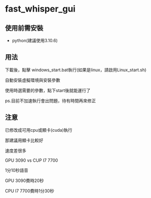 # fast_whisper_gui

## 使用前需安裝
- python(建議使用3.10.6)

## 用法

下載後，點擊 windows_start.bat執行(如果是linux，請啟用Linux_start.sh)

自動安裝虛擬環境與安裝參數

使用時選需要的參數，點下start後就能運行了

ps.目前不加速執行會出問題，待有時間再來修正

## 注意

已修改成可用cpu或顯卡(cuda)執行

那建議用顯卡比較好

速度差很多

GPU 3090 vs CUP I7 7700

1分10秒語音

GPU 3090費時20秒

CPU I7 7700費時1分30秒
